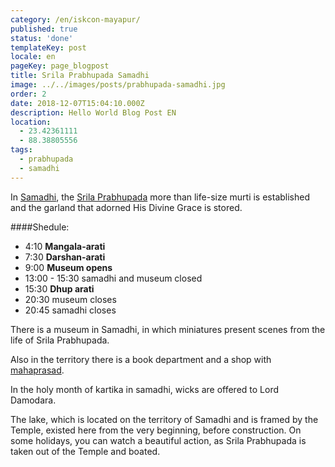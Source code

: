 ```yaml
---
category: /en/iskcon-mayapur/
published: true
status: 'done'
templateKey: post
locale: en
pageKey: page_blogpost
title: Srila Prabhupada Samadhi
image: ../../images/posts/prabhupada-samadhi.jpg
order: 2
date: 2018-12-07T15:04:10.000Z
description: Hello World Blog Post EN
location:
  - 23.42361111
  - 88.38805556
tags:
  - prabhupada
  - samadhi
---
```


In [Samadhi](/en/glossary/#samadhi), the [Srila Prabhupada](/en/srila-prabhupada) more than life-size murti is established and the garland that adorned His Divine Grace is stored.

####Shedule:
  - 4:10 **Mangala-arati**
  - 7:30 **Darshan-arati**
  - 9:00 **Museum opens**
  - 13:00 - 15:30 samadhi and museum closed
  - 15:30 **Dhup arati**
  - 20:30 museum closes
  - 20:45 samadhi closes

There is a museum in Samadhi, in which miniatures present scenes from the life of Srila Prabhupada.

Also in the territory there is a book department and a shop with [mahaprasad](/en/glossary/#mahaprasad).

In the holy month of kartika in samadhi, wicks are offered to Lord Damodara.

The lake, which is located on the territory of Samadhi and is framed by the Temple, existed here from the very beginning, before construction. On some holidays, you can watch a beautiful action, as Srila Prabhupada is taken out of the Temple and boated.

<tbd locale="en" url="mailto:haribol@mayapur.live"></tbd>
